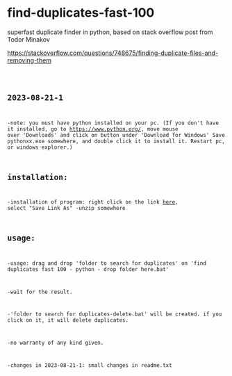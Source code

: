 
# find-duplicates-fast-100
superfast duplicate finder in python, based on stack overflow post from Todor Minakov

https://stackoverflow.com/questions/748675/finding-duplicate-files-and-removing-them
<code> <pre> 
## 2023-08-21-1

-note: you must have python installed on your pc.
(If you don't have it installed, go to https://www.python.org/, 
move mouse over 'Downloads' and click on button under 'Download for Windows'
Save pythonxx.exe somewhere, and double click it to install it. Restart pc, or windows explorer.)

## installation:
-installation of program: right click on the link [here](https://github.com/dbojan/find-duplicates-fast-100/raw/main/find_duplicates_fast_100_python.zip), select "Save Link As"
-unzip somewhere

## usage:
-usage: drag and drop 'folder to search for duplicates' on 'find duplicates fast 100 - python - drop folder here.bat'

-wait for the result.

-'folder to search for duplicates-delete.bat' will be created. if you click on it, it will delete duplicates.

-no warranty of any kind given.


-changes in 2023-08-21-1:
 small changes in readme.txt